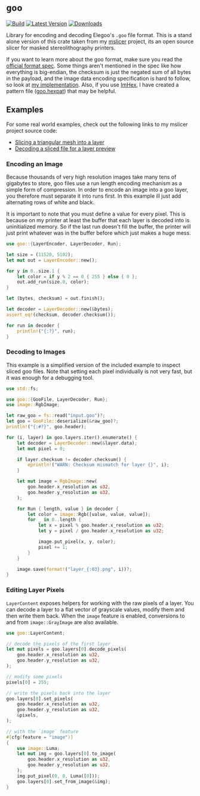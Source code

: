 # `goo`

[![Build](https://github.com/connorslade/goo/actions/workflows/build.yml/badge.svg)](https://github.com/connorslade/goo/actions/workflows/build.yml) [![Latest Version](https://img.shields.io/crates/v/goo)](https://crates.io/crates/goo) [![Downloads](https://img.shields.io/crates/d/goo?label=Downloads)](https://crates.io/crates/goo)

Library for encoding and decoding Elegoo's `.goo` file format.
This is a stand alone version of this crate taken from my [mslicer](https://github.com/connorslade/mslicer) project, its an open source slicer for masked stereolithography printers.

If you want to learn more about the goo format, make sure you read the [official format spec](https://github.com/elegooofficial/GOO).
Some things aren't mentioned in the spec like how everything is big-endian, the checksum is just the negated sum of all bytes in the payload, and the image data encoding specification is hard to follow, so look at [my implementation](https://github.com/connorslade/goo/blob/main/src/encoded_layer.rs).
Also, if you use [ImHex](https://imhex.werwolv.net), I have created a pattern file ([goo.hexpat](https://github.com/connorslade/goo/blob/main/goo.hexpat)) that may be helpful.

## Examples

For some real world examples, check out the following links to my mslicer project source code:

- [Slicing a triangular mesh into a layer](https://github.com/connorslade/mslicer/blob/15d69c7c9f6bd921d8517d81047aa29b18ba4f92/slicer/src/slicer.rs#L72)
- [Decoding a sliced file for a layer preview](https://github.com/connorslade/mslicer/blob/15d69c7c9f6bd921d8517d81047aa29b18ba4f92/mslicer/src/windows/slice_operation.rs#L142)

### Encoding an Image

Because thousands of very high resolution images take many tens of gigabytes to store, goo files use a run length encoding mechanism as a simple form of compression.
In order to encode an image into a goo layer, you therefore must separate it into runs first.
In this example ill just add alternating rows of white and black.

It is important to note that you must define a value for every pixel.
This is because on my printer at least the buffer that each layer is decoded into is uninitialized memory.
So if the last run doesn't fill the buffer, the printer will just print whatever was in the buffer before which just makes a huge mess.

```rust
use goo::{LayerEncoder, LayerDecoder, Run};

let size = (11520, 5102);
let mut out = LayerEncoder::new();

for y in 0..size.1 {
    let color = if y % 2 == 0 { 255 } else { 0 };
    out.add_run(size.0, color);
}

let (bytes, checksum) = out.finish();

let decoder = LayerDecoder::new(&bytes);
assert_eq!(checksum, decoder.checksum());

for run in decoder {
    println!("{:?}", run);
}
```

### Decoding to Images

This example is a simplified version of the included example to inspect sliced goo files.
Note that setting each pixel individually is not very fast, but it was enough for a debugging tool.

```rust
use std::fs;

use goo::{GooFile, LayerDecoder, Run};
use image::RgbImage;

let raw_goo = fs::read("input.goo")?;
let goo = GooFile::deserialize(&raw_goo)?;
println!("{:#?}", goo.header);

for (i, layer) in goo.layers.iter().enumerate() {
    let decoder = LayerDecoder::new(&layer.data);
    let mut pixel = 0;

    if layer.checksum != decoder.checksum() {
        eprintln!("WARN: Checksum mismatch for layer {}", i);
    }

    let mut image = RgbImage::new(
        goo.header.x_resolution as u32,
        goo.header.y_resolution as u32,
    );

    for Run { length, value } in decoder {
        let color = image::Rgb([value, value, value]);
        for _ in 0..length {
            let x = pixel % goo.header.x_resolution as u32;
            let y = pixel / goo.header.x_resolution as u32;

            image.put_pixel(x, y, color);
            pixel += 1;
        }
    }

    image.save(format!("layer_{:03}.png", i))?;
}
```

### Editing Layer Pixels

`LayerContent` exposes helpers for working with the raw pixels of a layer. You
can decode a layer to a flat vector of grayscale values, modify them and then
write them back. When the `image` feature is enabled, conversions to and from
`image::GrayImage` are also available.

```rust
use goo::LayerContent;

// decode the pixels of the first layer
let mut pixels = goo.layers[0].decode_pixels(
    goo.header.x_resolution as u32,
    goo.header.y_resolution as u32,
);

// modify some pixels
pixels[0] = 255;

// write the pixels back into the layer
goo.layers[0].set_pixels(
    goo.header.x_resolution as u32,
    goo.header.y_resolution as u32,
    &pixels,
);

// with the `image` feature
#[cfg(feature = "image")]
{
    use image::Luma;
    let mut img = goo.layers[0].to_image(
        goo.header.x_resolution as u32,
        goo.header.y_resolution as u32,
    );
    img.put_pixel(0, 0, Luma([0]));
    goo.layers[0].set_from_image(&img);
}
```
